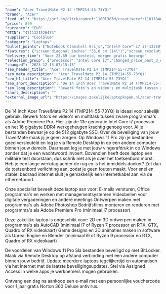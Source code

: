 ```yaml
---
"name": "Acer TravelMate P2 14 (TMP214-55-73YQ)"
"brand": "Acer"
"feed_url": "https://prf.hn/click/camref:1100l383M/creativeref:1101l84031/destination:https%3A%2F%2Fwww.coolblue.nl%2Fproduct%2F932568"
"price": 899
"currency": "EUR"
"GTIN": "4711121526473"
"supplier": "Coolblue"
"category": "Laptops"
"bullet_points": ["Notebook Clamshell Grijs","Intel® Core™ i7 i7-1355U","35,6 cm (14\") WUXGA 1920 x 1200 Pixels IPS 16:10","16 GB DDR4-SDRAM 3200 MHz","512 GB SSD","Intel Iris Xe Graphics","Wi-Fi 6E (802.11ax) Ethernet LAN 10,100,1000 Mbit/s Bluetooth 5.2","Lithium-Ion (Li-Ion) 50 Wh 65 W","Windows 10 Pro"]
"features": {"screen_diagonal_inches":"35,6 cm (14\")","screen_resolution":"1920 x 1200 Pixels","processor_family":"Intel® Core™ i7","memory_size":"16 GB","memory_type":"DDR4-SDRAM","total_storage_space":"512 GB","operating_system":"Windows 10 Pro","battery_capacity":"50 Wh","width":"319,9 mm","depth":"235,4 mm","weight":"1,61 kg"}
"delivery_time": "Voor 23.59 uur besteld, morgen gratis bezorgd"
"selection_group": {"processor":"Intel Core i7","changed_price_past_3_days":false,"product_family":"TravelMate"}
"changed": "2023-12-13 07:15:15"
"seo_header_title": "Acer TravelMate P2 14 (TMP214-55-73YQ)"
"seo_meta_description": "Acer TravelMate P2 14 (TMP214-55-73YQ)"
"seo_h1_title": "Acer TravelMate P2 14 (TMP214-55-73YQ)"
"seo_short_description": "De 14 inch Acer TravelMate P2 14 (TMP214-55-73YQ) is ideaal voor zakelijk gebruik."
"seo_long_description": "Bewerk foto's en video's en multitask tussen zware programma's als Adobe Premiere Pro. Hier zijn de 13e generatie Intel Core i7 processor en het 16 gigabyte DDR4 werkgeheugen krachtig genoeg voor. Al je bestanden bewaar je op de 512 gigabyte SSD. Over de beveiliging van jouw TravelMate maak jij je geen zorgen. Op Windows 11 Pro zijn je bestanden goed versleuteld en log je via Remote Desktop in op een andere computer binnen jouw domein. Daarnaast log je met jouw vingerafdruk in op Windows zonder dat je een wachtwoord invoert. Bovendien heeft deze laptop een militaire test doorstaan, dus schrik niet als je over het toetsenbord morst. Heb je een lange werkdag achter de rug en is het inmiddels donker? Zet dan de toetsenbord verlichting aan, zodat je geen fouten maakt. Voor snel en stabiel bedraad internet sluit je gemakkelijk een internetkabel aan via de ethernetpoort. \r\n\r\nOnze specialist beveelt deze laptop aan voor:\r\nE-mails versturen, Office programma's en werken met managementsystemen\r\nVideobellen voor digitale vergaderingen en andere meetings\r\nOntwerpen maken met programma's als Adobe Photoshop\r\nBedrijfsfilms monteren en renderen met programma's als Adobe Premiere Pro (minimaal i7 processor)\r\n\r\n\r\nDeze zakelijke laptop is ongeschikt voor:\r\n2D en 3D ontwerpen maken in programma's als AutoCAD (minimaal i7 of Ryzen 7 processor en RTX, GTX, Quadro of RX videokaart)\r\nGame designs en 3D animaties maken in software als Unreal Engine en Blender (minimaal i9 of Ryzen 9 processor en RTX, Quadro of RX videokaart)\r\n\r\n\r\nDe voordelen van Windows 11 Pro\r\nSla bestanden beveiligd op met BitLocker. \r\nMaak via Remote Desktop op afstand verbinding met een andere computer binnen jouw bedrijf. \r\nUpdate meerdere laptops tegelijkertijd en automatisch via het internet met de laatste beveiligingsupdates. \r\nStel via Assigned Access in welke apps je werknemers mogen gebruiken. \r\n\r\n \r\nOntvang een dag na aankoop een e-mail met een persoonlijke vouchercode voor 1 jaar gratis Norton 360 Deluxe antivirus."
"short_description": ""
"external_image_url": "https://images.zakelijkelaptopkopen.nl/acer-travelmate-p2-14-tmp214-55-73yq.webp"
---
```


De 14 inch Acer TravelMate P2 14 (TMP214-55-73YQ) is ideaal voor zakelijk gebruik. Bewerk foto's en video's en multitask tussen zware programma's als Adobe Premiere Pro. Hier zijn de 13e generatie Intel Core i7 processor en het 16 gigabyte DDR4 werkgeheugen krachtig genoeg voor. Al je bestanden bewaar je op de 512 gigabyte SSD. Over de beveiliging van jouw TravelMate maak jij je geen zorgen. Op Windows 11 Pro zijn je bestanden goed versleuteld en log je via Remote Desktop in op een andere computer binnen jouw domein. Daarnaast log je met jouw vingerafdruk in op Windows zonder dat je een wachtwoord invoert. Bovendien heeft deze laptop een militaire test doorstaan, dus schrik niet als je over het toetsenbord morst. Heb je een lange werkdag achter de rug en is het inmiddels donker? Zet dan de toetsenbord verlichting aan, zodat je geen fouten maakt. Voor snel en stabiel bedraad internet sluit je gemakkelijk een internetkabel aan via de ethernetpoort.

Onze specialist beveelt deze laptop aan voor:
E-mails versturen, Office programma's en werken met managementsystemen
Videobellen voor digitale vergaderingen en andere meetings
Ontwerpen maken met programma's als Adobe Photoshop
Bedrijfsfilms monteren en renderen met programma's als Adobe Premiere Pro (minimaal i7 processor)


Deze zakelijke laptop is ongeschikt voor:
2D en 3D ontwerpen maken in programma's als AutoCAD (minimaal i7 of Ryzen 7 processor en RTX, GTX, Quadro of RX videokaart)
Game designs en 3D animaties maken in software als Unreal Engine en Blender (minimaal i9 of Ryzen 9 processor en RTX, Quadro of RX videokaart)


De voordelen van Windows 11 Pro
Sla bestanden beveiligd op met BitLocker.
Maak via Remote Desktop op afstand verbinding met een andere computer binnen jouw bedrijf.
Update meerdere laptops tegelijkertijd en automatisch via het internet met de laatste beveiligingsupdates.
Stel via Assigned Access in welke apps je werknemers mogen gebruiken.

 
Ontvang een dag na aankoop een e-mail met een persoonlijke vouchercode voor 1 jaar gratis Norton 360 Deluxe antivirus.